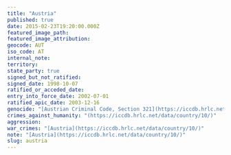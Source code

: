 ```yaml
---
title: "Austria"
published: true
date: 2015-02-23T19:20:00.000Z
featured_image_path:
featured_image_attribution:
geocode: AUT
iso_code: AT
internal_note:
territory:
state_party: true
signed_but_not_ratified:
signed_date: 1998-10-07
ratified_or_acceded_date:
entry_into_force_date: 2002-07-01
ratified_apic_date: 2003-12-16
genocide: "[Austrian Criminal Code, Section 321](https://iccdb.hrlc.net/data/doc/112/)"
crimes_against_humanity: "(https://iccdb.hrlc.net/data/country/10/)"
aggression:
war_crimes: "[Austria](https://iccdb.hrlc.net/data/country/10/)"
note: "[Austria](https://iccdb.hrlc.net/data/country/10/)"
slug: austria
---
```

